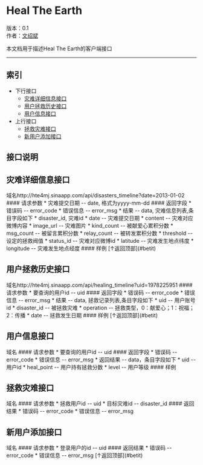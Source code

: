Heal The Earth
=====
版本：0.1  
作者：[文绍斌](mailto:ultraman_wen@sina.com)

本文档用于描述Heal The Earth的客户端接口
******************************
索引
----
* 下行接口
  	*	[灾难详细信息接口](#灾难详细信息接口)
  	*	[用户拯救历史接口](#用户拯救历史接口)
  	*	[用户信息接口](#用户信息接口)
* 上行接口
	*	[拯救灾难接口](#拯救灾难接口)
	*	[新用户添加接口](#新用户添加接口)

接口说明
--------

<h2>灾难详细信息接口</h2>
域名http://hte4mj.sinaapp.com/api/disasters_timeline?date=2013-01-02
#### 请求参数
	* 灾难提交日期 -- date, 格式为yyyy-mm-dd
#### 返回字段
	* 错误码 -- error_code
	* 错误信息 -- error_msg
	* 结果 -- data, 灾难信息列表,条目字段如下
		* disaster_id, 灾难id
		* date -- 灾难提交日期
		* content -- 灾难对应微博内容
		* image_url -- 灾难图片
		* kind_count -- 被献爱心累积分数
		* msg_count -- 被留言累积分数
		* relay_count -- 被转发累积分数
		* threshold -- 设定的拯救阀值
		* status_id -- 灾难对应微博id
		* latitude -- 灾难发生地点纬度
		* longitude -- 灾难发生地点经度
#### 样例
[↑返回顶部](#betit)

<h2>用户拯救历史接口</h2>
域名http://hte4mj.sinaapp.com/api/healing_timeline?uid=1978225951
#### 请求参数
	* 要查询的用户id -- uid
#### 返回字段
	* 错误码 -- error_code
	* 错误信息 -- error_msg
	* 结果 -- data, 拯救记录列表,条目字段如下
		* uid -- 用户账号id
		* disaster_id -- 被拯救灾难
		* operation -- 拯救类型，0：献爱心；1：祝福；2：传播
		* date -- 拯救发生日期
#### 样例
[↑返回顶部](#betit)

<h2>用户信息接口</h2>
域名
#### 请求参数
	* 要查询的用户id -- uid
#### 返回字段
	* 错误码 -- error_code
	* 错误信息 -- error_msg
	* 返回结果 -- data，条目字段如下
		* uid -- 用户id
		* heal_point -- 用户持有拯救分数
		* level -- 用户等级
#### 样例

<h2>拯救灾难接口</h2>
域名
#### 请求参数
	* 拯救用户id -- uid
	* 目标灾难id -- disaster_id
#### 返回结果
	* 错误码 -- error_code
	* 错误信息 -- error_msg

<h2>新用户添加接口</h2>
域名
#### 请求参数
	* 登录用户的id -- uid
#### 返回结果
	* 错误码 -- error_code
	* 错误信息 -- error_msg
[↑返回顶部](#betit)
